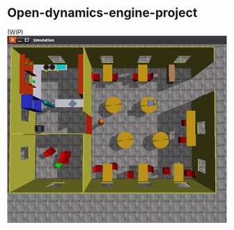 # Open-dynamics-engine-project
(WIP)
![Alt text](Screenshot.png?raw=true "Restaurant robot simulation")
